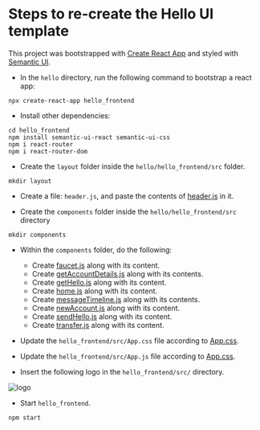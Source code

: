 
# Steps to re-create the Hello UI template

This project was bootstrapped with [Create React App](https://github.com/facebook/create-react-app) and styled with [Semantic UI](https://semantic-ui.com/introduction/getting-started.html).

- In the `hello` directory, run the following command to bootstrap a react app:
```
npx create-react-app hello_frontend
```

- Install other dependencies:
```
cd hello_frontend
npm install semantic-ui-react semantic-ui-css
npm i react-router
npm i react-router-dom
```

- Create the `layout` folder inside the `hello/hello_frontend/src` folder.
```
mkdir layout
```

- Create a file: `header.js`, and paste the contents of [header.js](https://github.com/LiskHQ/lisk-sdk-examples/blob/development/guides/07-ui-boilerplate/hello_frontend/src/layout/header.js) in it.

- Create the `components` folder inside the  `hello/hello_frontend/src` directory 
```
mkdir components
```

- Within the `components` folder, do the following:
  - Create [faucet.js](https://github.com/LiskHQ/lisk-sdk-examples/blob/development/guides/07-ui-boilerplate/hello_frontend/src/components/faucet.js) along with its content.
  - Create [getAccountDetails.js](https://github.com/LiskHQ/lisk-sdk-examples/blob/development/guides/07-ui-boilerplate/hello_frontend/src/components/getAccountDetails.js) along with its contents.
  - Create [getHello.js](https://github.com/LiskHQ/lisk-sdk-examples/blob/development/guides/07-ui-boilerplate/hello_frontend/src/components/getHello.js) along with its content.
  - Create [home.js](https://github.com/LiskHQ/lisk-sdk-examples/blob/development/guides/07-ui-boilerplate/hello_frontend/src/components/home.js) along with its content.
  - Create [messageTimeline.js](https://github.com/LiskHQ/lisk-sdk-examples/blob/development/guides/07-ui-boilerplate/hello_frontend/src/components/messageTimeline.js) along with its contents.
  - Create [newAccount.js](https://github.com/LiskHQ/lisk-sdk-examples/blob/development/guides/07-ui-boilerplate/hello_frontend/src/components/newAccount.js) along with its content.
  - Create [sendHello.js](https://github.com/LiskHQ/lisk-sdk-examples/blob/development/guides/07-ui-boilerplate/hello_frontend/src/components/sendHello.js) along with its content.
  - Create [transfer.js](https://github.com/LiskHQ/lisk-sdk-examples/blob/development/guides/07-ui-boilerplate/hello_frontend/src/components/transfer.js) along with its content.
  
- Update the `hello_frontend/src/App.css` file according to [App.css](https://github.com/LiskHQ/lisk-sdk-examples/blob/development/guides/07-ui-boilerplate/hello_frontend/src/App.css).

- Update the `hello_frontend/src/App.js` file according to [App.css](https://github.com/LiskHQ/lisk-sdk-examples/blob/development/guides/07-ui-boilerplate/hello_frontend/src/App.js).

- Insert the following logo in the `hello_frontend/src/` directory.

![logo](https://user-images.githubusercontent.com/13951043/218746127-be241607-b647-4295-af65-ee113c140038.png)


- Start `hello_frontend`.
```
npm start
```
